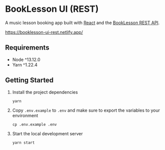 # BookLesson UI (REST)

A music lesson booking app built with [React](https://reactjs.org/) and the [BookLesson REST API](https://github.com/joshcummingsdesign/booklesson-api-rest).

https://booklesson-ui-rest.netlify.app/

## Requirements

- Node ^13.12.0
- Yarn ^1.22.4

## Getting Started

1.  Install the project dependencies

        yarn

2.  Copy `.env.example` to `.env` and make sure to export the variables to your environment

        cp .env.example .env

3.  Start the local development server

        yarn start
